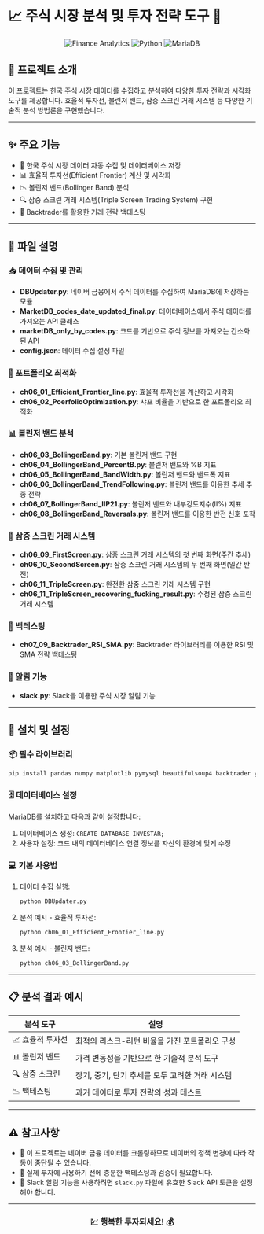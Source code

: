 # 📈 주식 시장 분석 및 투자 전략 도구 🚀

<div align="center">
  
  ![Finance Analytics](https://img.shields.io/badge/Finance-Analytics-blue)
  ![Python](https://img.shields.io/badge/Python-3.7+-green)
  ![MariaDB](https://img.shields.io/badge/Database-MariaDB-orange)
  
</div>

## 🌟 프로젝트 소개

이 프로젝트는 한국 주식 시장 데이터를 수집하고 분석하여 다양한 투자 전략과 시각화 도구를 제공합니다. 효율적 투자선, 볼린저 밴드, 삼중 스크린 거래 시스템 등 다양한 기술적 분석 방법론을 구현했습니다.

---

## ✨ 주요 기능

- 🔄 한국 주식 시장 데이터 자동 수집 및 데이터베이스 저장
- 📊 효율적 투자선(Efficient Frontier) 계산 및 시각화
- 📉 볼린저 밴드(Bollinger Band) 분석
- 🔍 삼중 스크린 거래 시스템(Triple Screen Trading System) 구현
- 🧪 Backtrader를 활용한 거래 전략 백테스팅

---

## 📂 파일 설명

### 📥 데이터 수집 및 관리

- **DBUpdater.py**: 네이버 금융에서 주식 데이터를 수집하여 MariaDB에 저장하는 모듈
- **MarketDB_codes_date_updated_final.py**: 데이터베이스에서 주식 데이터를 가져오는 API 클래스
- **marketDB_only_by_codes.py**: 코드를 기반으로 주식 정보를 가져오는 간소화된 API
- **config.json**: 데이터 수집 설정 파일

### 💼 포트폴리오 최적화

- **ch06_01_Efficient_Frontier_line.py**: 효율적 투자선을 계산하고 시각화
- **ch06_02_PoerfolioOptimization.py**: 샤프 비율을 기반으로 한 포트폴리오 최적화

### 📊 볼린저 밴드 분석

- **ch06_03_BollingerBand.py**: 기본 볼린저 밴드 구현
- **ch06_04_BollingerBand_PercentB.py**: 볼린저 밴드와 %B 지표
- **ch06_05_BollingerBand_BandWidth.py**: 볼린저 밴드와 밴드폭 지표
- **ch06_06_BollingerBand_TrendFollowing.py**: 볼린저 밴드를 이용한 추세 추종 전략
- **ch06_07_BollingerBand_IIP21.py**: 볼린저 밴드와 내부강도지수(II%) 지표
- **ch06_08_BollingerBand_Reversals.py**: 볼린저 밴드를 이용한 반전 신호 포착

### 🔎 삼중 스크린 거래 시스템

- **ch06_09_FirstScreen.py**: 삼중 스크린 거래 시스템의 첫 번째 화면(주간 추세)
- **ch06_10_SecondScreen.py**: 삼중 스크린 거래 시스템의 두 번째 화면(일간 반전)
- **ch06_11_TripleScreen.py**: 완전한 삼중 스크린 거래 시스템 구현
- **ch06_11_TripleScreen_recovering_fucking_result.py**: 수정된 삼중 스크린 거래 시스템

### 🧮 백테스팅

- **ch07_09_Backtrader_RSI_SMA.py**: Backtrader 라이브러리를 이용한 RSI 및 SMA 전략 백테스팅

### 🔔 알림 기능

- **slack.py**: Slack을 이용한 주식 시장 알림 기능

---

## 🚀 설치 및 설정

### 📦 필수 라이브러리

```bash
pip install pandas numpy matplotlib pymysql beautifulsoup4 backtrader yfinance mpl_finance slack_sdk
```

### 🗄️ 데이터베이스 설정

MariaDB를 설치하고 다음과 같이 설정합니다:

1. 데이터베이스 생성: `CREATE DATABASE INVESTAR;`
2. 사용자 설정: 코드 내의 데이터베이스 연결 정보를 자신의 환경에 맞게 수정

### 💻 기본 사용법

1. 데이터 수집 실행:
   ```python
   python DBUpdater.py
   ```

2. 분석 예시 - 효율적 투자선:
   ```python
   python ch06_01_Efficient_Frontier_line.py
   ```

3. 분석 예시 - 볼린저 밴드:
   ```python
   python ch06_03_BollingerBand.py
   ```

---

## 📋 분석 결과 예시

<div align="center">
  
  | 분석 도구 | 설명 |
  |----------|------|
  | 📈 효율적 투자선 | 최적의 리스크-리턴 비율을 가진 포트폴리오 구성 |
  | 📊 볼린저 밴드 | 가격 변동성을 기반으로 한 기술적 분석 도구 |
  | 🔍 삼중 스크린 | 장기, 중기, 단기 추세를 모두 고려한 거래 시스템 |
  | 📉 백테스팅 | 과거 데이터로 투자 전략의 성과 테스트 |
  
</div>

---

## ⚠️ 참고사항

- 🔄 이 프로젝트는 네이버 금융 데이터를 크롤링하므로 네이버의 정책 변경에 따라 작동이 중단될 수 있습니다.
- 🧪 실제 투자에 사용하기 전에 충분한 백테스팅과 검증이 필요합니다.
- 🔔 Slack 알림 기능을 사용하려면 `slack.py` 파일에 유효한 Slack API 토큰을 설정해야 합니다.

---


<div align="center">
  
  ### 💹 행복한 투자되세요! 💰
  
</div>
